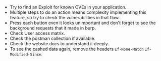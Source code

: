 - Try to find an Exploit for known CVEs in your application.
- Multiple steps to do an action means complexity implementing this feature, so try to check the vulnerabilities in that flow.
- Press each button even it looks unimportant and don't forget to see the background requests that it made in burp.
- Check User access matrix.
- Check the postman collection if available.
- Check the website docs to understand it deeply.
- To see the cashed data again, remove the headers `If-None-Match` `If-Modified-Since`.
